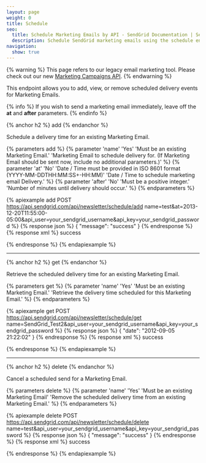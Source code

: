 ```yaml
---
layout: page
weight: 0
title: Schedule
seo:
  title: Schedule Marketing Emails by API - SendGrid Documentation | SendGrid
  description: Schedule SendGrid marketing emails using the schedule endpoint of the SendGrid Marketing Email API.
navigation:
  show: true
---
```

{% warning %}
This page refers to our legacy email marketing tool. Please check out our new <a href="{{root_url}}/API_Reference/Web_API_v3/Marketing_Campaigns/index.html">Marketing Campaigns API</a>.
{% endwarning %}

This endpoint allows you to add, view, or remove scheduled delivery events for Marketing Emails.

{% info %}
If you wish to send a marketing email immediately, leave off the **at** and **after** parameters.
{% endinfo %}

{% anchor h2 %}
add
{% endanchor %}

Schedule a delivery time for an existing Marketing Email.


{% parameters add %}
 {% parameter 'name' 'Yes' 'Must be an existing Marketing Email.' 'Marketing Email to schedule delivery for. (If Marketing Email should be sent now, include no additional parameters.)' %}
 {% parameter 'at' 'No' 'Date / Time must be provided in ISO 8601 format (YYYY-MM-DDTHH:MM:SS+-HH:MM)' 'Date / Time to schedule marketing email Delivery.' %}
 {% parameter 'after' 'No' 'Must be a positive integer.' 'Number of minutes until delivery should occur.' %}
{% endparameters %}


{% apiexample add POST https://api.sendgrid.com/api/newsletter/schedule/add name=test&at=2013-12-20T11:55:00-05:00&api_user=your_sendgrid_username&api_key=your_sendgrid_password %}
  {% response json %}
{
  "message": "success"
}
  {% endresponse %}
  {% response xml %}
<result>
   <message>success</message>
</result>

  {% endresponse %}
{% endapiexample %}

* * * * *

{% anchor h2 %}
get
{% endanchor %}

Retrieve the scheduled delivery time for an existing Marketing Email.


{% parameters get %}
 {% parameter 'name' 'Yes' 'Must be an existing Marketing Email.' 'Retrieve the delivery time scheduled for this Marketing Email.' %}
{% endparameters %}


{% apiexample get POST https://api.sendgrid.com/api/newsletter/schedule/get name=SendGrid_Test2&api_user=your_sendgrid_username&api_key=your_sendgrid_password %}
  {% response json %}
{
  "date": "2012-09-05 21:22:02"
}
  {% endresponse %}
  {% response xml %}
<result>
   <message>success</message>
</result>

  {% endresponse %}
{% endapiexample %}

* * * * *

{% anchor h2 %}
delete
{% endanchor %}

Cancel a scheduled send for a Marketing Email.


{% parameters delete %}
 {% parameter 'name' 'Yes' 'Must be an existing Marketing Email' 'Remove the scheduled delivery time from an existing Marketing Email.' %}
{% endparameters %}


{% apiexample delete POST https://api.sendgrid.com/api/newsletter/schedule/delete name=test&api_user=your_sendgrid_username&api_key=your_sendgrid_password %}
  {% response json %}
{
  "message": "success"
}
  {% endresponse %}
  {% response xml %}
<result>
   <message>success</message>
</result>

  {% endresponse %}
{% endapiexample %}
